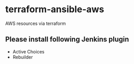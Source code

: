 # terraform-ansible-aws
AWS resources via terraform

## Please install following Jenkins plugin 
- Active Choices
- Rebuilder

